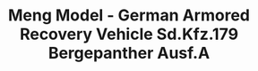 ---
layout: product
title: "Meng Model - German Armored Recovery Vehicle Sd.Kfz.179 Bergepanther Ausf.A"
price: "TBA" 
desc: "N/A"
img_path: "/assets/img/MM0N/A015.jpg"
brand: "N/A"
available: false
special_offer: false
new: false
soon: false
cat: "010000"
subcat: "011000"
subsubcat: "0N/A"
sifra: "MMSS015"
---
